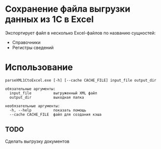 # Сохранение файла выгрузки данных из 1С в Excel

Экспортирует файл в несколько Excel-файлов по названию сущностей:

* Справочники
* Регистры сведений 

# Использование

    parseXML1CtoExcel.exe [-h] [--cache CACHE_FILE] input_file output_dir
    
    обязательные аргументы:
      input_file          выгруженный XML файл
      output_dir          выходная папка
    
    необязательные аргументы:
      -h, --help          показать помощь
      --cache CACHE_FILE  файл для создания кэша

## TODO
Сделать выгрузку документов
